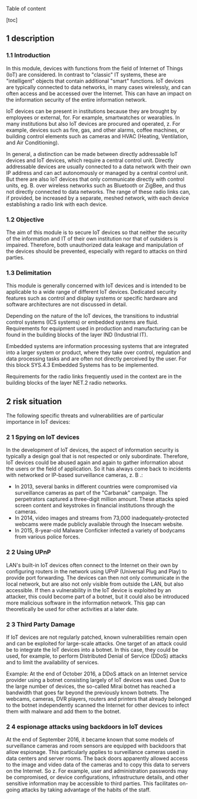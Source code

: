 Table of content

[toc]
 
1 description
--------------

### 1.1 Introduction

In this module, devices with functions from the field of Internet of Things (IoT) are considered. In contrast to "classic" IT systems, these are "intelligent" objects that contain additional "smart" functions. IoT devices are typically connected to data networks, in many cases wirelessly, and can often access and be accessed over the Internet. This can have an impact on the information security of the entire information network.

IoT devices can be present in institutions because they are brought by employees or external, for. For example, smartwatches or wearables. In many institutions but also IoT devices are procured and operated, z. For example, devices such as fire, gas, and other alarms, coffee machines, or building control elements such as cameras and HVAC (Heating, Ventilation, and Air Conditioning).

In general, a distinction can be made between directly addressable IoT devices and IoT devices, which require a central control unit. Directly addressable devices are usually connected to a data network with their own IP address and can act autonomously or managed by a central control unit. But there are also IoT devices that only communicate directly with control units, eg. B. over wireless networks such as Bluetooth or ZigBee, and thus not directly connected to data networks. The range of these radio links can, if provided, be increased by a separate, meshed network, with each device establishing a radio link with each device.

### 1.2 Objective

The aim of this module is to secure IoT devices so that neither the security of the information and IT of their own institution nor that of outsiders is impaired. Therefore, both unauthorized data leakage and manipulation of the devices should be prevented, especially with regard to attacks on third parties.

### 1.3 Delimitation

This module is generally concerned with IoT devices and is intended to be applicable to a wide range of different IoT devices. Dedicated security features such as control and display systems or specific hardware and software architectures are not discussed in detail.

Depending on the nature of the IoT devices, the transitions to industrial control systems (ICS systems) or embedded systems are fluid. Requirements for equipment used in production and manufacturing can be found in the building blocks of the layer IND (Industrial IT).

Embedded systems are information processing systems that are integrated into a larger system or product, where they take over control, regulation and data processing tasks and are often not directly perceived by the user. For this block SYS.4.3 Embedded Systems has to be implemented.

Requirements for the radio links frequently used in the context are in the building blocks of the layer NET.2 radio networks.

2 risk situation
-----------------

The following specific threats and vulnerabilities are of particular importance in IoT devices:

### 2 1 Spying on IoT devices

In the development of IoT devices, the aspect of information security is typically a design goal that is not respected or only subordinate. Therefore, IoT devices could be abused again and again to gather information about the users or the field of application. So it has always come back to incidents with networked or IP-based surveillance cameras, z. B .:

* In 2013, several banks in different countries were compromised via surveillance cameras as part of the "Carbanak" campaign. The perpetrators captured a three-digit million amount. These attacks spied screen content and keystrokes in financial institutions through the cameras.
* In 2014, video images and streams from 73,000 inadequately-protected webcams were made publicly available through the Insecam website.
* In 2015, 8-year-old Malware Conficker infected a variety of bodycams from various police forces.
### 2 2 Using UPnP

LAN's built-in IoT devices often connect to the Internet on their own by configuring routers in the network using UPnP (Universal Plug and Play) to provide port forwarding. The devices can then not only communicate in the local network, but are also not only visible from outside the LAN, but also accessible. If then a vulnerability in the IoT device is exploited by an attacker, this could become part of a botnet, but it could also be introduced more malicious software in the information network. This gap can theoretically be used for other activities at a later date.

### 2 3 Third Party Damage

If IoT devices are not regularly patched, known vulnerabilities remain open and can be exploited for large-scale attacks. One target of an attack could be to integrate the IoT devices into a botnet. In this case, they could be used, for example, to perform Distributed Denial of Service (DDoS) attacks and to limit the availability of services.

Example: At the end of October 2016, a DDoS attack on an Internet service provider using a botnet consisting largely of IoT devices was used. Due to the large number of devices, the so-called Mirai botnet has reached a bandwidth that goes far beyond the previously known botnets. The webcams, cameras, DVR players, routers and printers that already belonged to the botnet independently scanned the Internet for other devices to infect them with malware and add them to the botnet.

### 2 4 espionage attacks using backdoors in IoT devices

At the end of September 2016, it became known that some models of surveillance cameras and room sensors are equipped with backdoors that allow espionage. This particularly applies to surveillance cameras used in data centers and server rooms. The back doors apparently allowed access to the image and video data of the cameras and to copy this data to servers on the Internet. So z. For example, user and administration passwords may be compromised, or device configurations, infrastructure details, and other sensitive information may be accessible to third parties. This facilitates on-going attacks by taking advantage of the habits of the staff.
